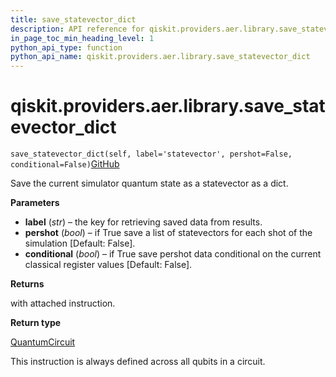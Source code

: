 ```yaml
---
title: save_statevector_dict
description: API reference for qiskit.providers.aer.library.save_statevector_dict
in_page_toc_min_heading_level: 1
python_api_type: function
python_api_name: qiskit.providers.aer.library.save_statevector_dict
---
```


# qiskit.providers.aer.library.save\_statevector\_dict

<span id="qiskit.providers.aer.library.save_statevector_dict" />

`save_statevector_dict(self, label='statevector', pershot=False, conditional=False)`[GitHub](https://github.com/qiskit/qiskit-aer/tree/stable/0.10/qiskit/providers/aer/library/save_instructions/save_statevector.py "view source code")

Save the current simulator quantum state as a statevector as a dict.

**Parameters**

*   **label** (*str*) – the key for retrieving saved data from results.
*   **pershot** (*bool*) – if True save a list of statevectors for each shot of the simulation \[Default: False].
*   **conditional** (*bool*) – if True save pershot data conditional on the current classical register values \[Default: False].

**Returns**

with attached instruction.

**Return type**

[QuantumCircuit](qiskit.circuit.QuantumCircuit "qiskit.circuit.QuantumCircuit")

<Admonition title="Note" type="note">
  This instruction is always defined across all qubits in a circuit.
</Admonition>

